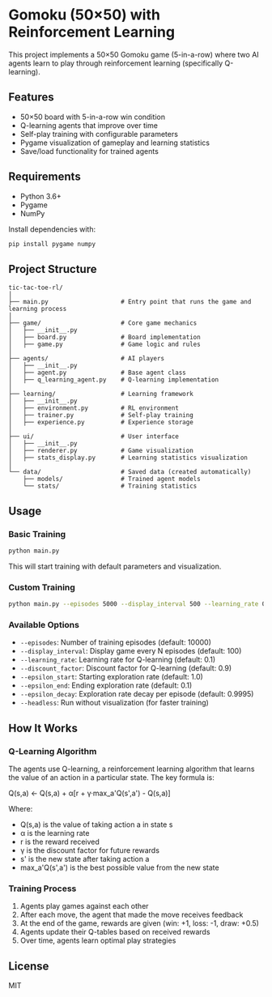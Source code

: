 # Gomoku (50×50) with Reinforcement Learning

This project implements a 50×50 Gomoku game (5-in-a-row) where two AI agents learn to play through reinforcement learning (specifically Q-learning).

## Features

- 50×50 board with 5-in-a-row win condition
- Q-learning agents that improve over time
- Self-play training with configurable parameters
- Pygame visualization of gameplay and learning statistics
- Save/load functionality for trained agents

## Requirements

- Python 3.6+
- Pygame
- NumPy

Install dependencies with:

```bash
pip install pygame numpy
```

## Project Structure

```
tic-tac-toe-rl/
│
├── main.py                    # Entry point that runs the game and learning process
│
├── game/                      # Core game mechanics
│   ├── __init__.py
│   ├── board.py               # Board implementation
│   ├── game.py                # Game logic and rules
│
├── agents/                    # AI players
│   ├── __init__.py
│   ├── agent.py               # Base agent class
│   ├── q_learning_agent.py    # Q-learning implementation
│
├── learning/                  # Learning framework
│   ├── __init__.py
│   ├── environment.py         # RL environment
│   ├── trainer.py             # Self-play training
│   ├── experience.py          # Experience storage
│
├── ui/                        # User interface
│   ├── __init__.py
│   ├── renderer.py            # Game visualization
│   ├── stats_display.py       # Learning statistics visualization
│
└── data/                      # Saved data (created automatically)
    ├── models/                # Trained agent models
    └── stats/                 # Training statistics
```

## Usage

### Basic Training

```bash
python main.py
```

This will start training with default parameters and visualization.

### Custom Training

```bash
python main.py --episodes 5000 --display_interval 500 --learning_rate 0.2
```

### Available Options

- `--episodes`: Number of training episodes (default: 10000)
- `--display_interval`: Display game every N episodes (default: 100)
- `--learning_rate`: Learning rate for Q-learning (default: 0.1)
- `--discount_factor`: Discount factor for Q-learning (default: 0.9)
- `--epsilon_start`: Starting exploration rate (default: 1.0)
- `--epsilon_end`: Ending exploration rate (default: 0.1)
- `--epsilon_decay`: Exploration rate decay per episode (default: 0.9995)
- `--headless`: Run without visualization (for faster training)

## How It Works

### Q-Learning Algorithm

The agents use Q-learning, a reinforcement learning algorithm that learns the value of an action in a particular state. The key formula is:

Q(s,a) ← Q(s,a) + α[r + γ·max_a'Q(s',a') - Q(s,a)]

Where:
- Q(s,a) is the value of taking action a in state s
- α is the learning rate
- r is the reward received
- γ is the discount factor for future rewards
- s' is the new state after taking action a
- max_a'Q(s',a') is the best possible value from the new state

### Training Process

1. Agents play games against each other
2. After each move, the agent that made the move receives feedback
3. At the end of the game, rewards are given (win: +1, loss: -1, draw: +0.5)
4. Agents update their Q-tables based on received rewards
5. Over time, agents learn optimal play strategies

## License

MIT